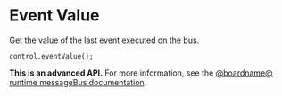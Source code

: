 # Event Value

Get the value of the last event executed on the bus.

```sig
control.eventValue();
```


**This is an advanced API.**  For more information, see the
[@boardname@ runtime messageBus documentation](https://lancaster-university.github.io/microbit-docs/ubit/messageBus/).

